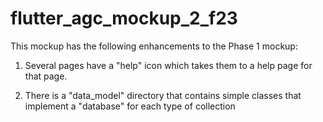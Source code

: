 # flutter_agc_mockup_2_f23

This mockup has the following enhancements to the Phase 1 mockup:

1. Several pages have a "help" icon which takes them to a help page for that page.

2. There is a "data_model" directory that contains simple classes that implement a "database" for each type of collection 
